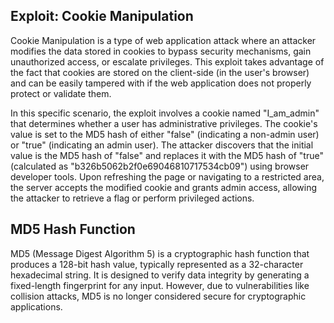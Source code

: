 
## Exploit: Cookie Manipulation

Cookie Manipulation is a type of web application attack where an attacker modifies the data stored in cookies to bypass security mechanisms, gain unauthorized access, or escalate privileges. This exploit takes advantage of the fact that cookies are stored on the client-side (in the user's browser) and can be easily tampered with if the web application does not properly protect or validate them.

In this specific scenario, the exploit involves a cookie named "I_am_admin" that determines whether a user has administrative privileges. The cookie's value is set to the MD5 hash of either "false" (indicating a non-admin user) or "true" (indicating an admin user). The attacker discovers that the initial value is the MD5 hash of "false" and replaces it with the MD5 hash of "true" (calculated as "b326b5062b2f0e69046810717534cb09") using browser developer tools. Upon refreshing the page or navigating to a restricted area, the server accepts the modified cookie and grants admin access, allowing the attacker to retrieve a flag or perform privileged actions.


## MD5 Hash Function
MD5 (Message Digest Algorithm 5) is a cryptographic hash function that produces a 128-bit hash value, typically represented as a 32-character hexadecimal string. It is designed to verify data integrity by generating a fixed-length fingerprint for any input. However, due to vulnerabilities like collision attacks, MD5 is no longer considered secure for cryptographic applications.

